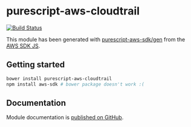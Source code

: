 # purescript-aws-cloudtrail

[![Build Status](https://app.wercker.com/status/5909b9e96d1080804b17a28f72f87b6b/s/master)](https://app.wercker.com/project/byKey/5909b9e96d1080804b17a28f72f87b6b)

This module has been generated with [purescript-aws-sdk/gen](https://github.com/purescript-aws-sdk/gen) from the [AWS SDK JS](https://github.com/aws/aws-sdk-js).

## Getting started

```sh
bower install purescript-aws-cloudtrail
npm install aws-sdk # bower package doesn't work :(
```

## Documentation

Module documentation is [published on GitHub](https://github.com/purescript-aws-sdk/purescript-aws-cloudtrail/tree/master/docs).
